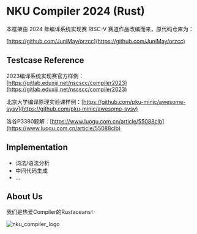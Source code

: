 # NKU Compiler 2024 (Rust)

本框架由 2024 年编译系统实现赛 RISC-V 赛道作品改编而来，原代码仓库为：

[https://github.com/JuniMay/orzcc](https://github.com/JuniMay/orzcc)

## Testcase Reference

2023编译系统实现赛官方样例：[https://gitlab.eduxiji.net/nscscc/compiler2023](https://gitlab.eduxiji.net/nscscc/compiler2023)

北京大学编译原理实验课样例：[https://github.com/pku-minic/awesome-sysy](https://github.com/pku-minic/awesome-sysy)

洛谷P3380题解：[https://www.luogu.com.cn/article/55088clb](https://www.luogu.com.cn/article/55088clb)

## Implementation

- 词法/语法分析
- 中间代码生成
- ...

## About Us

我们是热爱Compiler的Rustaceans✨

![nku_compiler_logo](https://github.com/user-attachments/assets/93b70721-6225-41f5-96a4-3b04f8a43712)
